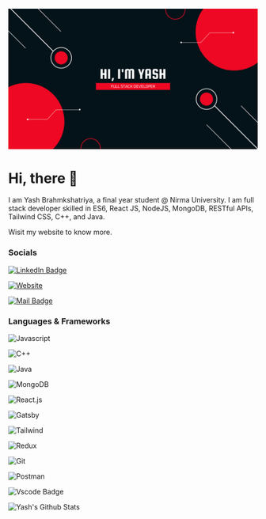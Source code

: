 ![Banner](https://raw.githubusercontent.com/yash-brahmkshatriya/yash-brahmkshatriya/main/assets/github_banner.png)

# Hi, there 👋

I am Yash Brahmkshatriya, a final year student @ Nirma University. I am full stack developer skilled in ES6, React JS, NodeJS, MongoDB, RESTful APIs, Tailwind CSS, C++, and Java.

Wisit my website to know more.

### Socials

<!-- Linkedin -->

[![LinkedIn Badge](https://img.shields.io/badge/LinkedIn-0077B5?style=for-the-badge&logo=linkedin&logoColor=white)](https://www.linkedin.com/in/yash-brahmkshatriya-9b47a51b1/)

<!-- Website -->

[![Website](https://img.shields.io/badge/website-000000?style=for-the-badge&logo=About.me&logoColor=white)](https://yashb.gatsbyjs.io)

<!-- Mail -->

[![Mail Badge](https://img.shields.io/badge/Mail-D14836?style=for-the-badge&logo=gmail&logoColor=white)](mailto:yash311000@gmail.com)

### Languages & Frameworks

![Javascript](https://img.shields.io/badge/JavaScript-323330?style=for-the-badge&logo=javascript&logoColor=F7DF1E)

![C++](https://img.shields.io/badge/C%2B%2B-00599C?style=for-the-badge&logo=c%2B%2B&logoColor=white)

![Java](https://img.shields.io/badge/Java-ED8B00?style=for-the-badge&logo=java&logoColor=white)

![MongoDB](https://img.shields.io/badge/MongoDB-white?style=for-the-badge&logo=mongodb&logoColor=4EA94B)

![React.js](https://img.shields.io/badge/React-20232A?style=for-the-badge&logo=react&logoColor=61DAFB)

![Gatsby](https://img.shields.io/badge/Gatsby-663399?style=for-the-badge&logo=gatsby&logoColor=white)

![Tailwind](https://img.shields.io/badge/Tailwind_CSS-38B2AC?style=for-the-badge&logo=tailwind-css&logoColor=white)

![Redux](https://img.shields.io/badge/Redux-593D88?style=for-the-badge&logo=redux&logoColor=white)

![Git](https://img.shields.io/badge/Git-F05032?style=for-the-badge&logo=git&logoColor=white)

![Postman](https://img.shields.io/badge/Postman-FF6C37?style=for-the-badge&logo=Postman&logoColor=white)

![Vscode Badge](https://img.shields.io/badge/VSCode-0078D4?style=for-the-badge&logo=visual%20studio%20code&logoColor=white)

![Yash's Github Stats](https://github-readme-stats.vercel.app/api?username=yash-brahmkshatriya)
